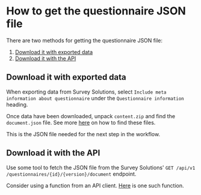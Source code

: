 # How to get the questionnaire JSON file

There are two methods for getting the questionnaire JSON file:

1. [Download it with exported data](#download-it-with-exported-data)
2. [Download it with the API](#download-it-with-the-api)

## Download it with exported data

When exporting  data from Survey Solutions, select `Include meta information about questionnaire` under the `Questionnaire information` heading.

Once data have been downloaded, unpack `content.zip` and find the `document.json` file. See more [here](https://docs.mysurvey.solutions/headquarters/export/metadata-organization/) on how to find these files.

This is the JSON file needed for the next step in the workflow.

## Download it with the API

Use some tool to fetch the JSON file from the Survey Solutions' `GET ​/api​/v1​/questionnaires​/{id}​/{version}​/document` endpoint.

Consider using a function from an API client. [Here](https://arthur-shaw.github.io/susoapi/reference/get_questionnaire_document.html) is one such function.
